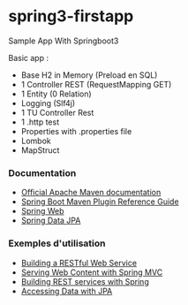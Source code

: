 # spring3-firstapp
Sample App With Springboot3

Basic app :
- Base H2 in Memory (Preload en SQL)
- 1 Controller REST (RequestMapping GET)
- 1 Entity (0 Relation)
- Logging (Slf4j)
- 1 TU Controller Rest
- 1 .http test
- Properties with .properties file
- Lombok
- MapStruct


### Documentation

* [Official Apache Maven documentation](https://maven.apache.org/guides/index.html)
* [Spring Boot Maven Plugin Reference Guide](https://docs.spring.io/spring-boot/docs/3.2.2/maven-plugin/reference/html/)
* [Spring Web](https://docs.spring.io/spring-boot/docs/3.2.2/reference/htmlsingle/index.html#web)
* [Spring Data JPA](https://docs.spring.io/spring-boot/docs/3.2.2/reference/htmlsingle/index.html#data.sql.jpa-and-spring-data)

### Exemples d'utilisation

* [Building a RESTful Web Service](https://spring.io/guides/gs/rest-service/)
* [Serving Web Content with Spring MVC](https://spring.io/guides/gs/serving-web-content/)
* [Building REST services with Spring](https://spring.io/guides/tutorials/rest/)
* [Accessing Data with JPA](https://spring.io/guides/gs/accessing-data-jpa/)

